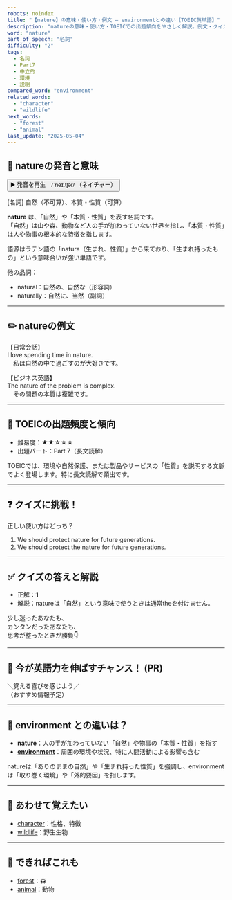 ```yaml
---
robots: noindex
title: "【nature】の意味・使い方・例文 ― environmentとの違い【TOEIC英単語】"
description: "natureの意味・使い方・TOEICでの出題傾向をやさしく解説。例文・クイズ付きでenvironmentとの違いもわかりやすく学べます。"
word: "nature"
part_of_speech: "名詞"
difficulty: "2"
tags:
  - 名詞
  - Part7
  - 中立的
  - 環境
  - 説明
compared_word: "environment"
related_words:
  - "character"
  - "wildlife"
next_words:
  - "forest"
  - "animal"
last_update: "2025-05-04"
---
```


## 🔰 natureの発音と意味

<button class="play-audio" onclick="playTTS('nature')">
  <span class="play-audio-main">
    ▶️ 発音を再生　/ˈneɪ.tʃər/
  </span>
  <span class="play-audio-sub">
    （ネイチャー）
  </span>
</button>

[名詞] 自然（不可算）、本質・性質（可算）

**nature** は、「自然」や「本質・性質」を表す名詞です。  
「自然」は山や森、動物など人の手が加わっていない世界を指し、「本質・性質」は人や物事の根本的な特徴を指します。

語源はラテン語の「natura（生まれ、性質）」から来ており、「生まれ持ったもの」という意味合いが強い単語です。

他の品詞：  
- natural：自然の、自然な（形容詞）
- naturally：自然に、当然（副詞）

---

## ✏️ natureの例文

【日常会話】  
I love spending time in nature.  
　私は自然の中で過ごすのが大好きです。

【ビジネス英語】  
The nature of the problem is complex.  
　その問題の本質は複雑です。

---

## 🎯 TOEICの出題頻度と傾向

- 難易度：★★☆☆☆
- 出題パート：Part 7（長文読解）

TOEICでは、環境や自然保護、または製品やサービスの「性質」を説明する文脈でよく登場します。特に長文読解で頻出です。

---

## ❓ クイズに挑戦！

正しい使い方はどっち？

1. We should protect nature for future generations.  
2. We should protect the nature for future generations.

---

## ✅ クイズの答えと解説

- 正解：**1**
- 解説：natureは「自然」という意味で使うときは通常theを付けません。

少し迷ったあなたも、  
カンタンだったあなたも、  
思考が整ったときが勝負👇️

---

## 🚀 今が英語力を伸ばすチャンス！ (PR)

<div class="info-center">
＼覚える喜びを感じよう／<br>  
（おすすめ情報予定）
</div>

---

## 🤔  environment との違いは？

- **nature**：人の手が加わっていない「自然」や物事の「本質・性質」を指す
- **[environment](/word/environment)**：周囲の環境や状況、特に人間活動による影響も含む

natureは「ありのままの自然」や「生まれ持った性質」を強調し、environmentは「取り巻く環境」や「外的要因」を指します。

---

## 🧩 あわせて覚えたい

- [character](/word/character)：性格、特徴
- [wildlife](/word/wildlife)：野生生物

---

## 📖 できればこれも

- [forest](/word/forest)：森
- [animal](/word/animal)：動物

<!-- cvid: aid33_bid42 -->
